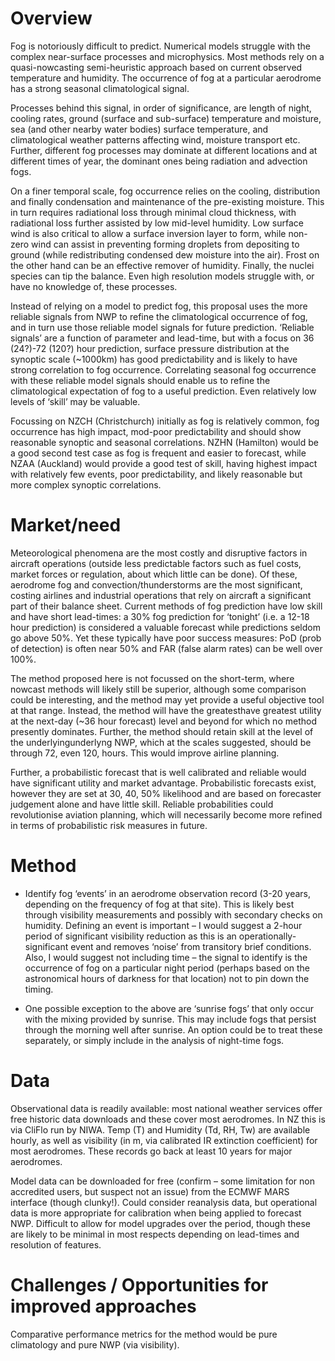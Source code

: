 # Overview

Fog is notoriously difficult to predict.  Numerical models struggle with the complex near-surface processes and microphysics.
Most methods rely on a quasi-nowcasting semi-heuristic approach based on current observed temperature and humidity.
The occurrence of fog at a particular aerodrome has a strong seasonal climatological signal.

Processes behind this signal, in order of significance, are length of night, cooling rates, ground (surface and sub-surface) temperature and moisture, sea (and other nearby water bodies) surface temperature, and climatological weather patterns affecting wind, moisture transport etc.  Further, different fog processes may dominate at different locations and at different times of year, the dominant ones being radiation and advection fogs.

On a finer temporal scale, fog occurrence relies on the cooling, distribution and finally condensation and maintenance of the pre-existing moisture.  This in turn requires radiational loss through minimal cloud thickness, with radiational loss further assisted by low mid-level humidity.  Low surface wind is also critical to allow a surface inversion layer to form, while non-zero wind can assist in preventing forming droplets from depositing to ground (while redistributing condensed dew moisture  into the air).  Frost on the other hand can be an effective remover of humidity.  Finally, the nuclei species can tip the balance.  Even high resolution models struggle with, or have no knowledge of,  these processes.

Instead of relying on a model to predict fog, this proposal uses the more reliable signals from NWP to refine the climatological occurrence of fog, and in turn use those reliable model signals for future prediction.  ‘Reliable signals’ are a function of parameter and lead-time, but with a focus on 36 (24?)-72 (120?) hour prediction, surface pressure distribution at the synoptic scale (~1000km) has good predictability and is likely to have strong correlation to fog occurrence.  Correlating seasonal fog occurrence with these reliable model signals should enable us to refine the climatological expectation of fog to a useful prediction. Even relatively low levels of ‘skill’ may be valuable.

Focussing on NZCH (Christchurch) initially as fog is relatively common, fog occurrence has high impact, mod-poor predictability and should show reasonable synoptic and seasonal correlations.  NZHN (Hamilton) would be a good second test case as fog is frequent and easier to forecast, while NZAA (Auckland) would provide a good test of skill, having highest impact with relatively few events, poor predictability, and likely reasonable but more complex synoptic correlations.

# Market/need

Meteorological phenomena are the most costly and disruptive factors in aircraft operations (outside less predictable factors such as fuel costs, market forces or regulation, about which little can be done).  Of these, aerodrome fog and convection/thunderstorms are the most significant, costing airlines and industrial operations that rely on aircraft a significant part of their balance sheet.  Current methods of fog prediction have low skill and have short lead-times: a 30% fog prediction for ‘tonight’ (i.e. a 12-18 hour prediction) is considered a valuable forecast while predictions seldom go above 50%.  Yet these typically have poor success measures: PoD (prob of detection) is often near 50% and FAR (false alarm rates) can be well over 100%.

The method proposed here is not focussed on the short-term, where nowcast methods will likely still be superior, although some comparison could be interesting, and the method may yet provide a useful objective tool at that range.  Instead, the method will have the greatesthave greatest utility at the next-day (~36 hour forecast) level and beyond for which no method presently dominates.  Further, the method should retain skill at the level of the underlyingunderlyng NWP, which at the scales suggested, should be through 72, even 120, hours.  This would improve airline planning.

Further, a probabilistic forecast that is well calibrated and reliable would have significant utility and market advantage.  Probabilistic forecasts exist, however they are set at 30, 40, 50% likelihood and are based on forecaster judgement alone and have little skill.  Reliable probabilities could revolutionise aviation planning, which will necessarily become more refined in terms of probabilistic risk measures in future.

# Method

- Identify fog ‘events’ in an aerodrome observation record (3-20 years, depending on the frequency of fog at that site).  This is likely best through visibility measurements and possibly with secondary checks on humidity.  Defining an event is important – I would suggest a 2-hour period of significant visibility reduction as this is an operationally-significant event and removes ‘noise’ from transitory brief conditions.  Also, I would suggest not including time – the signal to identify is the occurrence of fog on a particular night period (perhaps based on the astronomical hours of darkness for that location) not to pin down the timing.

- One possible exception to the above are ‘sunrise fogs’ that only occur with the mixing provided by sunrise.  This may include fogs that persist through the morning well after sunrise.  An option could be to treat these separately, or simply include in the analysis of night-time fogs.

# Data

Observational data is readily available: most national weather services offer free historic data downloads and these cover most aerodromes.  In NZ this is via CliFlo run by NIWA.  Temp (T) and Humidity (Td, RH, Tw) are available hourly, as well as visibility (in m, via calibrated IR extinction coefficient) for most aerodromes.  These records go back at least 10 years for major aerodromes.

Model data can be downloaded for free (confirm – some limitation for non accredited users, but suspect not an issue) from the ECMWF MARS interface (though clunky!).  Could consider reanalysis data, but operational data is more appropriate for calibration when being applied to forecast NWP.  Difficult to allow for model upgrades over the period, though these are likely to be minimal in most respects depending on lead-times and resolution of features.

# Challenges / Opportunities for improved approaches

Comparative performance metrics for the method would be pure climatology and pure NWP (via visibility).
